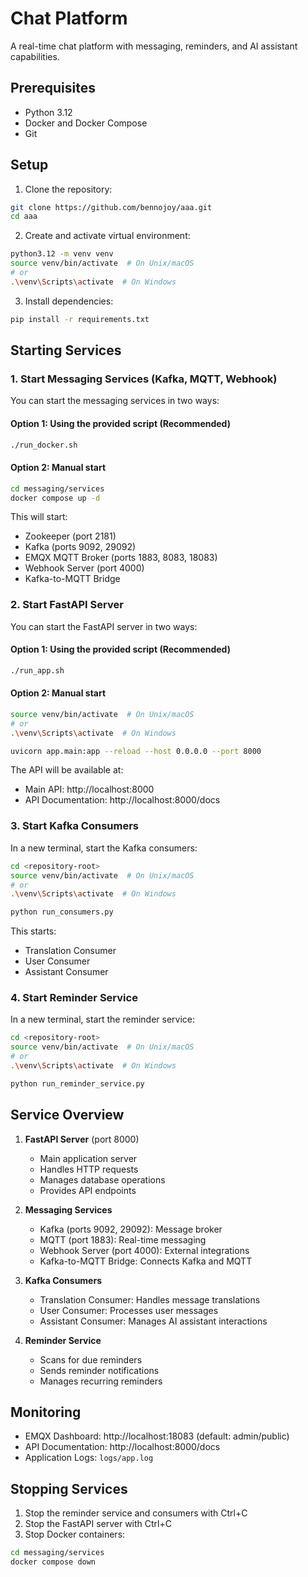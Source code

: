 # Chat Platform

A real-time chat platform with messaging, reminders, and AI assistant capabilities.

## Prerequisites

- Python 3.12
- Docker and Docker Compose
- Git

## Setup

1. Clone the repository:
```bash
git clone https://github.com/bennojoy/aaa.git
cd aaa
```

2. Create and activate virtual environment:
```bash
python3.12 -m venv venv
source venv/bin/activate  # On Unix/macOS
# or
.\venv\Scripts\activate  # On Windows
```

3. Install dependencies:
```bash
pip install -r requirements.txt
```

## Starting Services

### 1. Start Messaging Services (Kafka, MQTT, Webhook)

You can start the messaging services in two ways:

#### Option 1: Using the provided script (Recommended)
```bash
./run_docker.sh
```

#### Option 2: Manual start
```bash
cd messaging/services
docker compose up -d
```

This will start:
- Zookeeper (port 2181)
- Kafka (ports 9092, 29092)
- EMQX MQTT Broker (ports 1883, 8083, 18083)
- Webhook Server (port 4000)
- Kafka-to-MQTT Bridge

### 2. Start FastAPI Server

You can start the FastAPI server in two ways:

#### Option 1: Using the provided script (Recommended)
```bash
./run_app.sh
```

#### Option 2: Manual start
```bash
source venv/bin/activate  # On Unix/macOS
# or
.\venv\Scripts\activate  # On Windows

uvicorn app.main:app --reload --host 0.0.0.0 --port 8000
```

The API will be available at:
- Main API: http://localhost:8000
- API Documentation: http://localhost:8000/docs

### 3. Start Kafka Consumers

In a new terminal, start the Kafka consumers:

```bash
cd <repository-root>
source venv/bin/activate  # On Unix/macOS
# or
.\venv\Scripts\activate  # On Windows

python run_consumers.py
```

This starts:
- Translation Consumer
- User Consumer
- Assistant Consumer

### 4. Start Reminder Service

In a new terminal, start the reminder service:

```bash
cd <repository-root>
source venv/bin/activate  # On Unix/macOS
# or
.\venv\Scripts\activate  # On Windows

python run_reminder_service.py
```

## Service Overview

1. **FastAPI Server** (port 8000)
   - Main application server
   - Handles HTTP requests
   - Manages database operations
   - Provides API endpoints

2. **Messaging Services**
   - Kafka (ports 9092, 29092): Message broker
   - MQTT (port 1883): Real-time messaging
   - Webhook Server (port 4000): External integrations
   - Kafka-to-MQTT Bridge: Connects Kafka and MQTT

3. **Kafka Consumers**
   - Translation Consumer: Handles message translations
   - User Consumer: Processes user messages
   - Assistant Consumer: Manages AI assistant interactions

4. **Reminder Service**
   - Scans for due reminders
   - Sends reminder notifications
   - Manages recurring reminders

## Monitoring

- EMQX Dashboard: http://localhost:18083 (default: admin/public)
- API Documentation: http://localhost:8000/docs
- Application Logs: `logs/app.log`

## Stopping Services

1. Stop the reminder service and consumers with Ctrl+C
2. Stop the FastAPI server with Ctrl+C
3. Stop Docker containers:
```bash
cd messaging/services
docker compose down
``` 